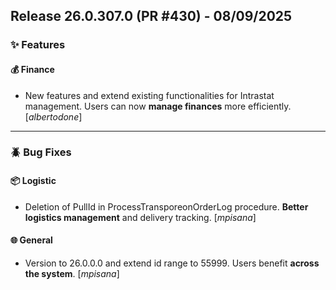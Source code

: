 ## Release 26.0.307.0 (PR #430) - 08/09/2025
### ✨ Features

#### 💰 Finance
  * New features and extend existing functionalities for Intrastat management. Users can now **manage finances** more efficiently. [*albertodone*]

---
### 🪲 Bug Fixes

#### 📦 Logistic
  * Deletion of PullId in ProcessTransporeonOrderLog procedure. **Better logistics management** and delivery tracking. [*mpisana*]

#### 🌐 General
  * Version to 26.0.0.0 and extend id range to 55999. Users benefit **across the system**. [*mpisana*]

